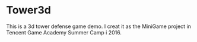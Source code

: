 # Tower3d
This is a 3d tower defense game demo. I creat it as the MiniGame project in Tencent Game Academy Summer Camp i 2016.
